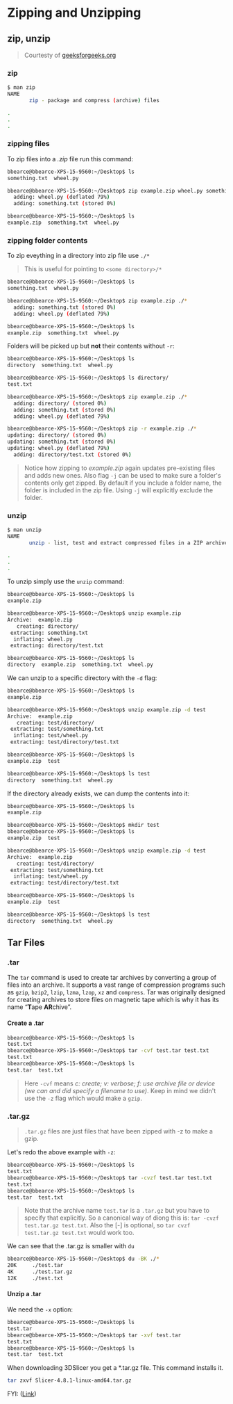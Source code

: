 # Zipping and Unzipping

## zip, unzip

> Courtesty of [geeksforgeeks.org](https://www.geeksforgeeks.org/zip-command-in-linux-with-examples/)

### zip
```bash
$ man zip
NAME
       zip - package and compress (archive) files

.
.
.
```

### zipping files
To zip files into a *.zip* file run this command:
```bash
bbearce@bbearce-XPS-15-9560:~/Desktop$ ls
something.txt  wheel.py

bbearce@bbearce-XPS-15-9560:~/Desktop$ zip example.zip wheel.py something.txt 
  adding: wheel.py (deflated 79%)
  adding: something.txt (stored 0%)

bbearce@bbearce-XPS-15-9560:~/Desktop$ ls
example.zip  something.txt  wheel.py

```

### zipping folder contents
To zip eveything in a directory into zip file use ```./*```
> This is useful for pointing to ```<some directory>/*```
```bash
bbearce@bbearce-XPS-15-9560:~/Desktop$ ls
something.txt  wheel.py

bbearce@bbearce-XPS-15-9560:~/Desktop$ zip example.zip ./*
  adding: something.txt (stored 0%)
  adding: wheel.py (deflated 79%)

bbearce@bbearce-XPS-15-9560:~/Desktop$ ls
example.zip  something.txt  wheel.py
```

Folders will be picked up but **not** their contents without ```-r```:
```bash
bbearce@bbearce-XPS-15-9560:~/Desktop$ ls
directory  something.txt  wheel.py

bbearce@bbearce-XPS-15-9560:~/Desktop$ ls directory/
test.txt

bbearce@bbearce-XPS-15-9560:~/Desktop$ zip example.zip ./*
  adding: directory/ (stored 0%)
  adding: something.txt (stored 0%)
  adding: wheel.py (deflated 79%)

bbearce@bbearce-XPS-15-9560:~/Desktop$ zip -r example.zip ./*
updating: directory/ (stored 0%)
updating: something.txt (stored 0%)
updating: wheel.py (deflated 79%)
  adding: directory/test.txt (stored 0%)
```

> Notice how zipping to *example.zip* again updates pre-existing files and adds new ones.
> Also flag ```-j``` can be used to make sure a folder's contents only get zipped. By default if you include a folder name, the folder is included in the zip file. Using ```-j``` will explicitly exclude the folder.

### unzip
```bash
$ man unzip
NAME
       unzip - list, test and extract compressed files in a ZIP archive

.
.
.
```

To unzip simply use the ```unzip``` command:
```bash
bbearce@bbearce-XPS-15-9560:~/Desktop$ ls
example.zip

bbearce@bbearce-XPS-15-9560:~/Desktop$ unzip example.zip 
Archive:  example.zip
   creating: directory/
 extracting: something.txt           
  inflating: wheel.py                
 extracting: directory/test.txt      

bbearce@bbearce-XPS-15-9560:~/Desktop$ ls
directory  example.zip  something.txt  wheel.py
```

We can unzip to a specific directory with the ```-d``` flag:
```bash
bbearce@bbearce-XPS-15-9560:~/Desktop$ ls
example.zip

bbearce@bbearce-XPS-15-9560:~/Desktop$ unzip example.zip -d test
Archive:  example.zip
   creating: test/directory/
 extracting: test/something.txt      
  inflating: test/wheel.py           
 extracting: test/directory/test.txt

bbearce@bbearce-XPS-15-9560:~/Desktop$ ls
example.zip  test

bbearce@bbearce-XPS-15-9560:~/Desktop$ ls test
directory  something.txt  wheel.py
```

If the directory already exists, we can dump the contents into it:
```bash
bbearce@bbearce-XPS-15-9560:~/Desktop$ ls
example.zip

bbearce@bbearce-XPS-15-9560:~/Desktop$ mkdir test
bbearce@bbearce-XPS-15-9560:~/Desktop$ ls
example.zip  test

bbearce@bbearce-XPS-15-9560:~/Desktop$ unzip example.zip -d test
Archive:  example.zip
   creating: test/directory/
 extracting: test/something.txt      
  inflating: test/wheel.py           
 extracting: test/directory/test.txt 

bbearce@bbearce-XPS-15-9560:~/Desktop$ ls
example.zip  test

bbearce@bbearce-XPS-15-9560:~/Desktop$ ls test
directory  something.txt  wheel.py

```

## Tar Files

### .tar

The ```tar``` command is used to create tar archives by converting a group of files into an archive. It supports a vast range of compression programs such as ```gzip```, ```bzip2```, ```lzip```, ```lzma```, ```lzop```, ```xz``` and ```compress```. Tar was originally designed for creating archives to store files on magnetic tape which is why it has its name “**T**ape **AR**chive”.

#### Create a .tar
```bash
bbearce@bbearce-XPS-15-9560:~/Desktop$ ls
test.txt
bbearce@bbearce-XPS-15-9560:~/Desktop$ tar -cvf test.tar test.txt
test.txt
bbearce@bbearce-XPS-15-9560:~/Desktop$ ls
test.tar  test.txt
```

> Here ```-cvf``` means *c: create; v: verbose; f: use archive file or device (we can and did specify a filename to use)*. Keep in mind we didn't use the ```-z``` flag which would make a ```gzip```.


### .tar.gz

> ```.tar.gz``` files are just files that have been zipped with -z to make a gzip.

Let's redo the above example with ```-z```:
```bash
bbearce@bbearce-XPS-15-9560:~/Desktop$ ls
test.txt
bbearce@bbearce-XPS-15-9560:~/Desktop$ tar -cvzf test.tar test.txt
test.txt
bbearce@bbearce-XPS-15-9560:~/Desktop$ ls
test.tar  test.txt
```

> Note that the archive name ```test.tar``` is a ```.tar.gz``` but you have to specify that explicitly. So a canonical way of diong this is: ```tar -cvzf test.tar.gz test.txt```.
> Also the [-] is optional, so ```tar cvzf test.tar.gz test.txt``` would work too.

We can see that the .tar.gz is smaller with ```du```
```bash
bbearce@bbearce-XPS-15-9560:~/Desktop$ du -BK ./*
20K     ./test.tar
4K      ./test.tar.gz
12K     ./test.txt

```


#### Unzip a .tar

We need the ```-x``` option:

```bash
bbearce@bbearce-XPS-15-9560:~/Desktop$ ls
test.tar
bbearce@bbearce-XPS-15-9560:~/Desktop$ tar -xvf test.tar
test.txt
bbearce@bbearce-XPS-15-9560:~/Desktop$ ls
test.tar  test.txt

```

When downloading 3DSlicer you get a \*.tar.gz file. This command installs it.

```bash
tar zxvf Slicer-4.8.1-linux-amd64.tar.gz
```

FYI: ([Link](https://stackoverflow.com/questions/21929223/what-does-zxvf-mean-in-tar-zxvf-filename))
